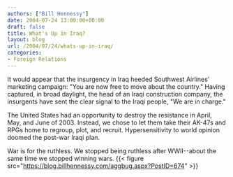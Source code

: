 ```yaml
---
authors: ["Bill Hennessy"]
date: 2004-07-24 13:00:00+00:00
draft: false
title: What's Up in Iraq?
layout: blog
url: /2004/07/24/whats-up-in-iraq/
categories:
- Foreign Relations
---
```


It would appear that the insurgency in Iraq heeded Southwest Airlines' marketing campaign:  "You are now free to move about the country."  Having captured, in broad daylight, the head of an Iraqi construction company, the insurgents have sent the clear signal to the Iraqi people, "We are in charge."  
  
The United States had an opportunity to destroy the resistance in April, May, and June of 2003.  Instead, we chose to let them take their AK-47s and RPGs home to regroup, plot, and recruit.  Hypersensitivity to world opinion doomed the post-war Iraqi plan.    
  
War is for the ruthless.  We stopped being ruthless after WWII--about the same time we stopped winning wars.  {{< figure src="https://blog.billhennessy.com/aggbug.aspx?PostID=674" >}}

